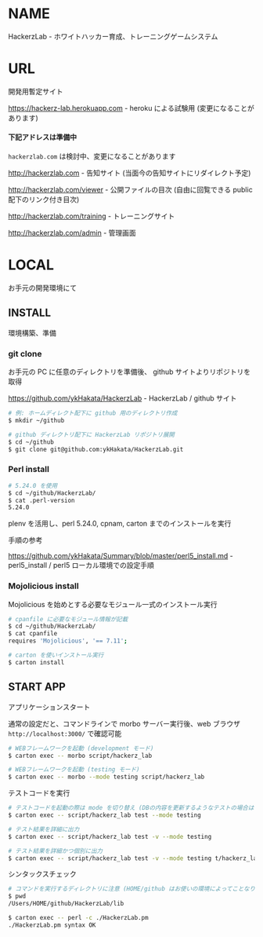 # NAME

HackerzLab - ホワイトハッカー育成、トレーニングゲームシステム

# URL

開発用暫定サイト

<https://hackerz-lab.herokuapp.com> - heroku による試験用 (変更になることがあります)

#### 下記アドレスは準備中

`hackerzlab.com` は検討中、変更になることがあります

http://hackerzlab.com - 告知サイト (当面今の告知サイトにリダイレクト予定)

http://hackerzlab.com/viewer - 公開ファイルの目次 (自由に回覧できる public 配下のリンク付き目次)

http://hackerzlab.com/training - トレーニングサイト

http://hackerzlab.com/admin - 管理画面

# LOCAL

お手元の開発環境にて

## INSTALL

環境構築、準備

### git clone

お手元の PC に任意のディレクトリを準備後、 github サイトよりリポジトリを取得

<https://github.com/ykHakata/HackerzLab> - HackerzLab / github サイト

```bash
# 例: ホームディレクト配下に github 用のディレクトリ作成
$ mkdir ~/github

# github ディレクトリ配下に HackerzLab リポジトリ展開
$ cd ~/github
$ git clone git@github.com:ykHakata/HackerzLab.git
```

### Perl install

```bash
# 5.24.0 を使用
$ cd ~/github/HackerzLab/
$ cat .perl-version
5.24.0
```

plenv を活用し、perl 5.24.0, cpnam, carton までのインストールを実行

手順の参考

<https://github.com/ykHakata/Summary/blob/master/perl5_install.md> - perl5_install / perl5 ローカル環境での設定手順

### Mojolicious install

Mojolicious を始めとする必要なモジュール一式のインストール実行

```bash
# cpanfile に必要なモジュール情報が記載
$ cd ~/github/HackerzLab/
$ cat cpanfile
requires 'Mojolicious', '== 7.11';

# carton を使いインストール実行
$ carton install

```

## START APP

アプリケーションスタート

通常の設定だと、コマンドラインで morbo サーバー実行後、web ブラウザ `http://localhost:3000/` で確認可能


```bash
# WEBフレームワークを起動 (development モード)
$ carton exec -- morbo script/hackerz_lab

# WEBフレームワークを起動 (testing モード)
$ carton exec -- morbo --mode testing script/hackerz_lab
```

テストコードを実行

```bash
# テストコードを起動の際は mode を切り替え (DBの内容を更新するようなテストの場合は mode を使い分けた方がよい)
$ carton exec -- script/hackerz_lab test --mode testing

# テスト結果を詳細に出力
$ carton exec -- script/hackerz_lab test -v --mode testing

# テスト結果を詳細かつ個別に出力
$ carton exec -- script/hackerz_lab test -v --mode testing t/hackerz_lab.t
```

シンタックスチェック

```bash
# コマンドを実行するディレクトリに注意 (HOME/github はお使いの環境によってことなります)
$ pwd
/Users/HOME/github/HackerzLab/lib

$ carton exec -- perl -c ./HackerzLab.pm
./HackerzLab.pm syntax OK
```
